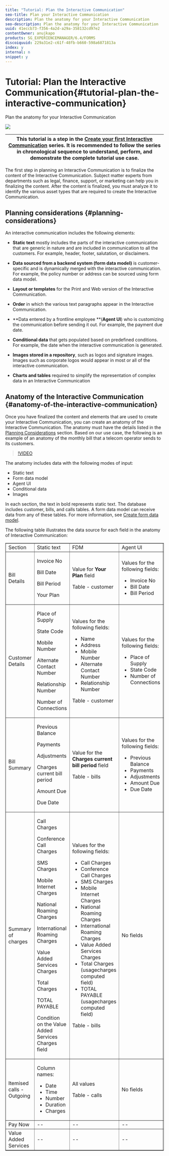 ```yaml
---
title: "Tutorial: Plan the Interactive Communication"
seo-title: Plan your Interactive Communication
description: Plan the anatomy for your Interactive Communication
seo-description: Plan the anatomy for your Interactive Communication
uuid: 41eccb73-f356-4a2d-a29a-358132cd97e2
contentOwner: anujkapo
products: SG_EXPERIENCEMANAGER/6.4/FORMS
discoiquuid: 229a31e2-c61f-48fb-b660-598a6871813a
index: y
internal: n
snippet: y
---
```


# Tutorial: Plan the Interactive Communication{#tutorial-plan-the-interactive-communication}

Plan the anatomy for your Interactive Communication

 ![](assets/02-create-adaptive-form-%20main-image.png)

| This tutorial is a step in the [Create your first Interactive Communication](../../forms/using/create-your-first-interactive-communication.md) series. It is recommended to follow the series in chronological sequence to understand, perform, and demonstrate the complete tutorial use case. |
|---|

The first step in planning an Interactive Communication is to finalize the content of the Interactive Communication. Subject matter experts from departments such as legal, finance, support, or marketing can help you in finalizing the content. After the content is finalized, you must analyze it to identify the various asset types that are required to create the Interactive Communication.

## Planning considerations {#planning-considerations}

An interactive communication includes the following elements:

* **Static text** mostly includes the parts of the interactive communication that are generic in nature and are included in communication to all the customers. For example, header, footer, salutation, or disclaimers.
* **Data sourced from a backend system (form data model)** is customer-specific and is dynamically merged with the interactive communication. For example, the policy number or address can be sourced using form data model.
* **Layout or templates** for the Print and Web version of the Interactive Communication.
* **Order** in which the various text paragraphs appear in the Interactive Communication.
* **Data entered by a frontline employee **(**Agent UI**) who is customizing the communication before sending it out. For example, the payment due date.

* **Conditional data** that gets populated based on predefined conditions. For example, the date when the interactive communication is generated.
* **Images stored in a repository**, such as logos and signature images. Images such as corporate logos would appear in most or all of the interactive communication.
* **Charts and tables** required to simplify the representation of complex data in an Interactive Communication

## Anatomy of the Interactive Communication {#anatomy-of-the-interactive-communication}

Once you have finalized the content and elements that are used to create your Interactive Communication, you can create an anatomy of the Interactive Communication. The anatomy must have the details listed in the [Planning Considerations](../../forms/using/planning-interactive-communications.md#planning-considerations) section. Based on our use case, the following is an example of an anatomy of the monthly bill that a telecom operator sends to its customers.

>[!VIDEO](/content/dam/help/en/aem-forms/6-4/anatomy_callouts_flyins.mp4)

The anatomy includes data with the following modes of input:

* Static text
* Form data model
* Agent UI
* Conditional data
* Images

In each section, the text in bold represents static text. The database includes customer, bills, and calls tables. A form data model can receive data from any of these tables. For more information, see [Create form data model](../../forms/using/create-form-data-model0.md).

The following table illustrates the data source for each field in the anatomy of Interactive Communication:

<table border="1" cellpadding="1" cellspacing="0" width="100%"> 
 <tbody>
  <tr>
   <td>Section</td> 
   <td>Static text</td> 
   <td>FDM </td> 
   <td>Agent UI</td> 
   <td>Images</td> 
  </tr>
  <tr>
   <td>Bill Details</td> 
   <td><p>Invoice No</p> <p>Bill Date</p> <p>Bill Period</p> <p>Your Plan</p> </td> 
   <td><p>Value for <strong>Your Plan </strong>field</p> <p>Table - customer</p> </td> 
   <td><p>Values for the following fields:</p> 
    <ul> 
     <li>Invoice No</li> 
     <li>Bill Date</li> 
     <li>Bill Period</li> 
    </ul> <p> </p> </td> 
   <td>--</td> 
  </tr>
  <tr>
   <td>Customer Details</td> 
   <td><p>Place of Supply</p> <p>State Code</p> <p>Mobile Number</p> <p>Alternate Contact Number</p> <p>Relationship Number</p> <p>Number of Connections</p> </td> 
   <td><p>Values for the following fields:</p> 
    <ul> 
     <li>Name</li> 
     <li>Address</li> 
     <li>Mobile Number</li> 
     <li>Alternate Contact Number</li> 
     <li>Relationship Number</li> 
    </ul> <p>Table - customer</p> </td> 
   <td><p>Values for the following fields:</p> 
    <ul> 
     <li>Place of Supply</li> 
     <li>State Code</li> 
     <li>Number of Connections</li> 
    </ul> </td> 
   <td>--</td> 
  </tr>
  <tr>
   <td>Bill Summary</td> 
   <td><p>Previous Balance</p> <p>Payments</p> <p>Adjustments</p> <p>Charges current bill period</p> <p>Amount Due</p> <p>Due Date</p> </td> 
   <td><p>Value for the <strong>Charges current bill period </strong> field</p> <p>Table - bills</p> </td> 
   <td><p>Values for the following fields:</p> 
    <ul> 
     <li>Previous Balance</li> 
     <li>Payments</li> 
     <li>Adjustments</li> 
     <li>Amount Due</li> 
     <li>Due Date</li> 
    </ul> </td> 
   <td>--</td> 
  </tr>
  <tr>
   <td>Summary of charges</td> 
   <td><p>Call Charges</p> <p>Conference Call Charges</p> <p>SMS Charges </p> <p>Mobile Internet Charges</p> <p>National Roaming Charges</p> <p>International Roaming Charges</p> <p>Value Added Services Charges</p> <p>Total Charges</p> <p>TOTAL PAYABLE</p> <p>Condition on the Value Added Services Charges field</p> </td> 
   <td><p>Values for the following fields:</p> 
    <ul> 
     <li>Call Charges</li> 
     <li>Conference Call Charges</li> 
     <li>SMS Charges </li> 
     <li>Mobile Internet Charges</li> 
     <li>National Roaming Charges</li> 
     <li>International Roaming Charges</li> 
     <li>Value Added Services Charges</li> 
     <li>Total Charges (usagecharges computed field)</li> 
     <li>TOTAL PAYABLE (usagecharges computed field)</li> 
    </ul> <p>Table - bills</p> </td> 
   <td>No fields</td> 
   <td>--</td> 
  </tr>
  <tr>
   <td>Itemised calls - Outgoing</td> 
   <td><p>Column names:</p> 
    <ul> 
     <li>Date</li> 
     <li>Time</li> 
     <li>Number</li> 
     <li>Duration</li> 
     <li>Charges</li> 
    </ul> </td> 
   <td><p>All values</p> <p>Table - calls</p> </td> 
   <td>No fields</td> 
   <td>--</td> 
  </tr>
  <tr>
   <td>Pay Now</td> 
   <td>--</td> 
   <td>--</td> 
   <td>--</td> 
   <td>PayNow</td> 
  </tr>
  <tr>
   <td>Value Added Services</td> 
   <td>--</td> 
   <td>--</td> 
   <td>--</td> 
   <td>ValueAddedServices</td> 
  </tr>
 </tbody>
</table>

